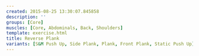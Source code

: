 ```yaml
---
created: 2015-08-25 13:30:07.845858
description: ''
groups: [Core]
muscles: [Core, Abdominals, Back, Shoulders]
template: exercise.html
title: Reverse Plank
variants: [S&M Push Up, Side Plank, Plank, Front Plank, Static Push Up]
---
```

